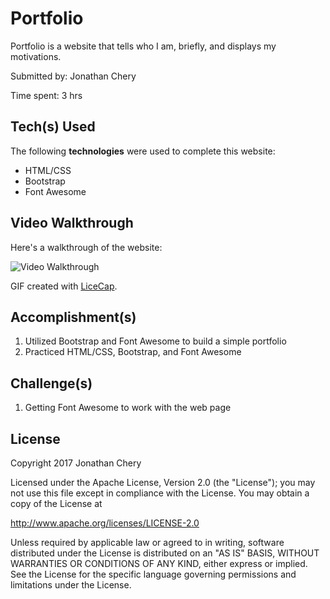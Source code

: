 # Portfolio

Portfolio is a website that tells who I am, briefly, and displays my motivations.

Submitted by: Jonathan Chery

Time spent: 3 hrs

## Tech(s) Used

The following **technologies** were used to complete this website:

* HTML/CSS
* Bootstrap
* Font Awesome

## Video Walkthrough 

Here's a walkthrough of the website:

<img src= 'http://i.imgur.com/IU6cKSo.gifv' title='Video Walkthrough' alt='Video Walkthrough' />

GIF created with [LiceCap](http://www.cockos.com/licecap/).

## Accomplishment(s)

1) Utilized Bootstrap and Font Awesome to build a simple portfolio
2) Practiced HTML/CSS, Bootstrap, and Font Awesome

## Challenge(s)

1) Getting Font Awesome to work with the web page

## License

Copyright 2017 Jonathan Chery

Licensed under the Apache License, Version 2.0 (the "License");
you may not use this file except in compliance with the License.
You may obtain a copy of the License at

http://www.apache.org/licenses/LICENSE-2.0

Unless required by applicable law or agreed to in writing, software
distributed under the License is distributed on an "AS IS" BASIS,
WITHOUT WARRANTIES OR CONDITIONS OF ANY KIND, either express or implied.
See the License for the specific language governing permissions and
limitations under the License.

